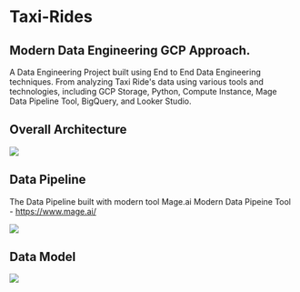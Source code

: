 # Taxi-Rides 
## Modern Data Engineering GCP Approach.
A Data Engineering Project built using End to End Data Engineering techniques. From analyzing Taxi Ride's data using various tools and technologies, including GCP Storage, Python, Compute Instance, Mage Data Pipeline Tool, BigQuery, and Looker Studio. 

## Overall Architecture 
<img src="architecture.jpg">


## Data Pipeline
The Data Pipeline built with modern tool Mage.ai
Modern Data Pipeine Tool - https://www.mage.ai/

<img src="Mage-PipeLine.jpg">

## Data Model
<img src="data_model.jpeg">
